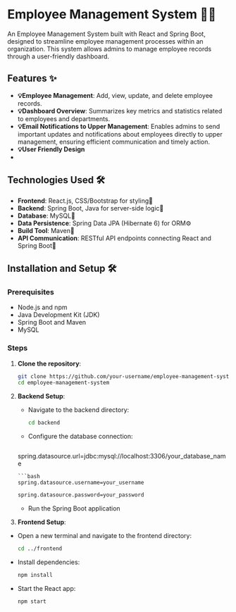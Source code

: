 # Employee Management System 🧑‍💼

An Employee Management System built with React and Spring Boot, designed to streamline employee management processes within an organization. This system allows admins to manage employee records through a user-friendly dashboard.

## Features ✨

* **💡Employee Management**: Add, view, update, and delete employee records.
* **💡Dashboard Overview**: Summarizes key metrics and statistics related to employees and departments.
* **💡Email Notifications to Upper Management**: Enables admins to send important updates and notifications about employees directly to upper management, ensuring efficient communication and timely action.
* **💡User Friendly Design**
* 
## Technologies Used 🛠️

* **Frontend**: React.js, CSS/Bootstrap for styling🎨
* **Backend**: Spring Boot, Java for server-side logic🌱
* **Database**: MySQL💾
* **Data Persistence**: Spring Data JPA (Hibernate 6) for ORM⚙️
* **Build Tool**: Maven🔨
* **API Communication**: RESTful API endpoints connecting React and Spring Boot🔗 

## Installation and Setup 🛠️

### Prerequisites

- Node.js and npm
- Java Development Kit (JDK)
- Spring Boot and Maven
- MySQL 

### Steps

1. **Clone the repository**:
   ```bash
   git clone https://github.com/your-username/employee-management-system.git
   cd employee-management-system

2. **Backend Setup**:
   - Navigate to the backend directory:
     ```bash
     cd backend
     ```
   - Configure the database connection:
     ```bash
    spring.datasource.url=jdbc:mysql://localhost:3306/your_database_name
     ```
     ```bash
    spring.datasource.username=your_username
     ```
     ```bash
    spring.datasource.password=your_password
     ```

   - Run the Spring Boot application
     

  3. **Frontend Setup**:
   - Open a new terminal and navigate to the frontend directory:
     ```bash
     cd ../frontend
     ```

   - Install dependencies:
     ```bash
     npm install
     ```

   - Start the React app:
     ```bash
     npm start
     ```

   


